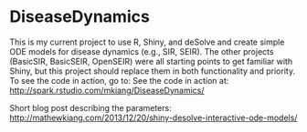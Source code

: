 DiseaseDynamics
===============

This is my current project to use R, Shiny, and deSolve and create simple ODE models for disease dynamics (e.g., SIR, SEIR). 
The other projects (BasicSIR, BasicSEIR, OpenSEIR) were all starting points to get familiar with Shiny, but this project should replace them in both functionality and priority.
To see the code in action, go to: See the code in action at: http://spark.rstudio.com/mkiang/DiseaseDynamics/

Short blog post describing the parameters: http://mathewkiang.com/2013/12/20/shiny-desolve-interactive-ode-models/
